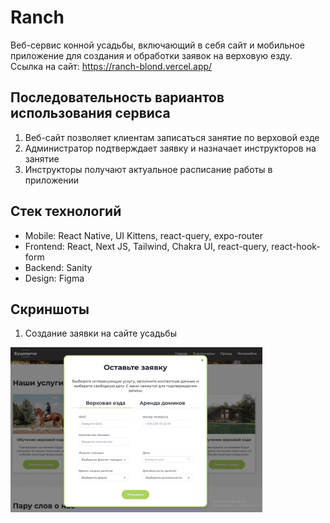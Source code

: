 # Ranch
Веб-сервис конной усадьбы, включающий в себя сайт и мобильное приложение для создания и обработки заявок на верховую езду.
Ссылка на сайт: https://ranch-blond.vercel.app/

## Последовательность вариантов использования сервиса
1. Веб-сайт позволяет клиентам записаться занятие по верховой езде
2. Администратор подтверждает заявку и назначает инструкторов на занятие
3. Инструкторы получают актуальное расписание работы в приложении

## Стек технологий
+ Mobile: React Native, UI Kittens, react-query, expo-router
+ Frontend: React, Next JS, Tailwind, Chakra UI, react-query, react-hook-form
+ Backend: Sanity
+ Design: Figma

## Скриншоты
1. Создание заявки на сайте усадьбы
<img src="/github-images/site.png" width="80%" />
